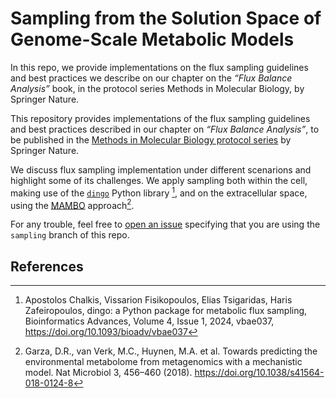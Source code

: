 # Sampling from the Solution Space of Genome-Scale Metabolic Models

In this repo, we provide implementations on the flux sampling guidelines and best practices we describe on 
our chapter on the *“Flux Balance Analysis”* book, in the protocol series Methods in Molecular Biology, by Springer Nature.

This repository provides implementations of the flux sampling guidelines and best practices described in our chapter on _“Flux Balance Analysis”_, 
to be published in the [Methods in Molecular Biology protocol series](https://link.springer.com/series/7651) by Springer Nature.

We discuss flux sampling implementation under different scenarions and highlight some of its challenges. 
We apply sampling both within the cell, making use of the [`dingo`](https://github.com/geomScale/dingo) Python library [^1], and on the extracellular space, using the [MAMBO](./scripts/mambo.py) approach[^2]. 

For any trouble, feel free to [open an issue](https://github.com/hariszaf/metabolic_toy_model/issues) specifying that you are using the `sampling` branch of this repo.


## References
[^1]: Apostolos Chalkis, Vissarion Fisikopoulos, Elias Tsigaridas, Haris Zafeiropoulos, dingo: a Python package for metabolic flux sampling, Bioinformatics Advances, Volume 4, Issue 1, 2024, vbae037, https://doi.org/10.1093/bioadv/vbae037
[^2]: Garza, D.R., van Verk, M.C., Huynen, M.A. et al. Towards predicting the environmental metabolome from metagenomics with a mechanistic model. Nat Microbiol 3, 456–460 (2018). https://doi.org/10.1038/s41564-018-0124-8